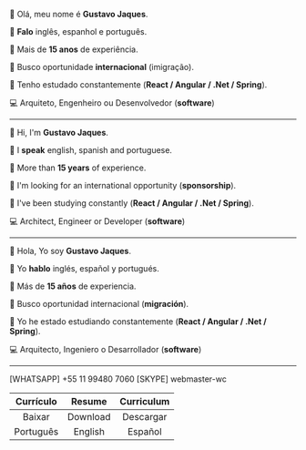 
👋 Olá, meu nome é **Gustavo Jaques**.

💬 **Falo** inglês, espanhol e português.

💼 Mais de **15 anos** de experiência.

👀 Busco oportunidade **internacional** (imigração).

📘 Tenho estudado constantemente (**React / Angular / .Net / Spring**).

💻 Arquiteto, Engenheiro ou Desenvolvedor (**software**)

------------

👋 Hi, I'm **Gustavo Jaques**.

💬 I **speak** english, spanish and portuguese.

💼 More than **15 years** of experience.

👀 I'm looking for an international opportunity (**sponsorship**).

📘 I've been studying constantly (**React / Angular / .Net / Spring**).

💻 Architect, Engineer or Developer (**software**)

------------

👋 Hola, Yo soy **Gustavo Jaques**.

💬 Yo **hablo** inglés, español y portugués.

💼 Más de **15 años** de experiencia.

👀 Busco oportunidad internacional (**migración**).

📘 Yo he estado estudiando constantemente (**React / Angular / .Net / Spring**).

💻 Arquitecto, Ingeniero o Desarrollador (**software**)

------------

[WHATSAPP] +55 11 99480 7060 [SKYPE] webmaster-wc

|  Currículo  |   Resume    |  Curriculum  |
|:-----------:|:-----------:|:------------:|
|   Baixar    |  Download   |   Descargar  |
|  Português  |   English   |    Español   |
